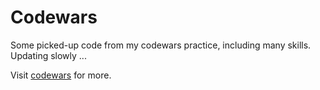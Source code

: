 # Codewars

Some picked-up code from my codewars practice, including many skills.
Updating slowly ...

Visit [codewars](http://www.codewars.com/) for more.
